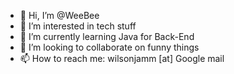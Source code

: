 - 👋 Hi, I’m @WeeBee
- 👀 I’m interested in tech stuff
- 🌱 I’m currently learning Java for Back-End
- 💞️ I’m looking to collaborate on funny things
- 📫 How to reach me: wilsonjamm [at] Google mail

<!---
WeeBee/WeeBee is a ✨ special ✨ repository because its `README.md` (this file) appears on your GitHub profile.
You can click the Preview link to take a look at your changes.
--->
